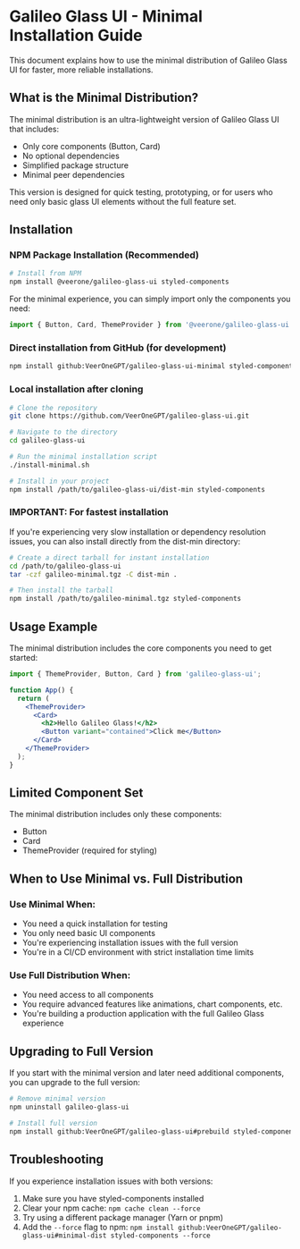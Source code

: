 # Galileo Glass UI - Minimal Installation Guide

This document explains how to use the minimal distribution of Galileo Glass UI for faster, more reliable installations.

## What is the Minimal Distribution?

The minimal distribution is an ultra-lightweight version of Galileo Glass UI that includes:

- Only core components (Button, Card)
- No optional dependencies
- Simplified package structure
- Minimal peer dependencies

This version is designed for quick testing, prototyping, or for users who need only basic glass UI elements without the full feature set.

## Installation

### NPM Package Installation (Recommended)

```bash
# Install from NPM
npm install @veerone/galileo-glass-ui styled-components
```

For the minimal experience, you can simply import only the components you need:

```jsx
import { Button, Card, ThemeProvider } from '@veerone/galileo-glass-ui';
```

### Direct installation from GitHub (for development)

```bash
npm install github:VeerOneGPT/galileo-glass-ui-minimal styled-components
```

### Local installation after cloning

```bash
# Clone the repository
git clone https://github.com/VeerOneGPT/galileo-glass-ui.git

# Navigate to the directory
cd galileo-glass-ui

# Run the minimal installation script
./install-minimal.sh

# Install in your project
npm install /path/to/galileo-glass-ui/dist-min styled-components
```

### IMPORTANT: For fastest installation

If you're experiencing very slow installation or dependency resolution issues, 
you can also install directly from the dist-min directory:

```bash
# Create a direct tarball for instant installation
cd /path/to/galileo-glass-ui
tar -czf galileo-minimal.tgz -C dist-min .

# Then install the tarball
npm install /path/to/galileo-minimal.tgz styled-components
```

## Usage Example

The minimal distribution includes the core components you need to get started:

```jsx
import { ThemeProvider, Button, Card } from 'galileo-glass-ui';

function App() {
  return (
    <ThemeProvider>
      <Card>
        <h2>Hello Galileo Glass!</h2>
        <Button variant="contained">Click me</Button>
      </Card>
    </ThemeProvider>
  );
}
```

## Limited Component Set

The minimal distribution includes only these components:

- Button
- Card
- ThemeProvider (required for styling)

## When to Use Minimal vs. Full Distribution

### Use Minimal When:

- You need a quick installation for testing
- You only need basic UI components
- You're experiencing installation issues with the full version
- You're in a CI/CD environment with strict installation time limits

### Use Full Distribution When:

- You need access to all components
- You require advanced features like animations, chart components, etc.
- You're building a production application with the full Galileo Glass experience

## Upgrading to Full Version

If you start with the minimal version and later need additional components, you can upgrade to the full version:

```bash
# Remove minimal version
npm uninstall galileo-glass-ui

# Install full version
npm install github:VeerOneGPT/galileo-glass-ui#prebuild styled-components
```

## Troubleshooting

If you experience installation issues with both versions:

1. Make sure you have styled-components installed
2. Clear your npm cache: `npm cache clean --force`
3. Try using a different package manager (Yarn or pnpm)
4. Add the `--force` flag to npm: `npm install github:VeerOneGPT/galileo-glass-ui#minimal-dist styled-components --force`